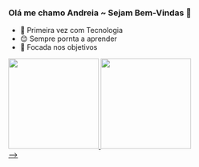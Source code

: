 ### Olá me chamo Andreia ~ Sejam Bem-Vindas 👋

- 🤯 Primeira vez com Tecnologia
- 😊 Sempre pornta a aprender
- 🧐 Focada nos objetivos


<div>
<a href="https://github.com/AndreiaBritoTech">
<img height="180em" src="https://github-readme-stats.vercel.app/api/top-langs/?username=AndreiaBritoTech&layout=compact&langs_count=7&theme=dracula"/>
<img height="180em" src="https://github-readme-stats.vercel.app/api?username=AndreiaBritoTech&show_icons=true&theme=dracula&include_all_commits=true&count_private=true"/>
</div>
-->
